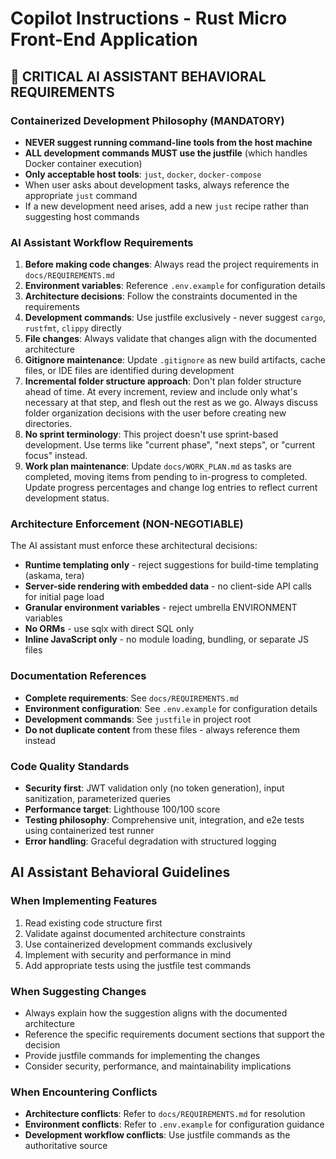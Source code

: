 # Copilot Instructions - Rust Micro Front-End Application

## 🚨 CRITICAL AI ASSISTANT BEHAVIORAL REQUIREMENTS

### Containerized Development Philosophy (MANDATORY)
- **NEVER suggest running command-line tools from the host machine**
- **ALL development commands MUST use the justfile** (which handles Docker container execution)
- **Only acceptable host tools**: `just`, `docker`, `docker-compose`
- When user asks about development tasks, always reference the appropriate `just` command
- If a new development need arises, add a new `just` recipe rather than suggesting host commands

### AI Assistant Workflow Requirements
1. **Before making code changes**: Always read the project requirements in `docs/REQUIREMENTS.md`
2. **Environment variables**: Reference `.env.example` for configuration details
3. **Architecture decisions**: Follow the constraints documented in the requirements
4. **Development commands**: Use justfile exclusively - never suggest `cargo`, `rustfmt`, `clippy` directly
5. **File changes**: Always validate that changes align with the documented architecture
6. **Gitignore maintenance**: Update `.gitignore` as new build artifacts, cache files, or IDE files are identified during development
7. **Incremental folder structure approach**: Don't plan folder structure ahead of time. At every increment, review and include only what's necessary at that step, and flesh out the rest as we go. Always discuss folder organization decisions with the user before creating new directories.
8. **No sprint terminology**: This project doesn't use sprint-based development. Use terms like "current phase", "next steps", or "current focus" instead.
9. **Work plan maintenance**: Update `docs/WORK_PLAN.md` as tasks are completed, moving items from pending to in-progress to completed. Update progress percentages and change log entries to reflect current development status.

### Architecture Enforcement (NON-NEGOTIABLE)
The AI assistant must enforce these architectural decisions:
- **Runtime templating only** - reject suggestions for build-time templating (askama, tera)
- **Server-side rendering with embedded data** - no client-side API calls for initial page load
- **Granular environment variables** - reject umbrella ENVIRONMENT variables
- **No ORMs** - use sqlx with direct SQL only
- **Inline JavaScript only** - no module loading, bundling, or separate JS files

### Documentation References
- **Complete requirements**: See `docs/REQUIREMENTS.md`
- **Environment configuration**: See `.env.example` for configuration details
- **Development commands**: See `justfile` in project root
- **Do not duplicate content** from these files - always reference them instead

### Code Quality Standards
- **Security first**: JWT validation only (no token generation), input sanitization, parameterized queries
- **Performance target**: Lighthouse 100/100 score
- **Testing philosophy**: Comprehensive unit, integration, and e2e tests using containerized test runner
- **Error handling**: Graceful degradation with structured logging

## AI Assistant Behavioral Guidelines

### When Implementing Features
1. Read existing code structure first
2. Validate against documented architecture constraints
3. Use containerized development commands exclusively
4. Implement with security and performance in mind
5. Add appropriate tests using the justfile test commands

### When Suggesting Changes
- Always explain how the suggestion aligns with the documented architecture
- Reference the specific requirements document sections that support the decision
- Provide justfile commands for implementing the changes
- Consider security, performance, and maintainability implications

### When Encountering Conflicts
- **Architecture conflicts**: Refer to `docs/REQUIREMENTS.md` for resolution
- **Environment conflicts**: Refer to `.env.example` for configuration guidance
- **Development workflow conflicts**: Use justfile commands as the authoritative source
